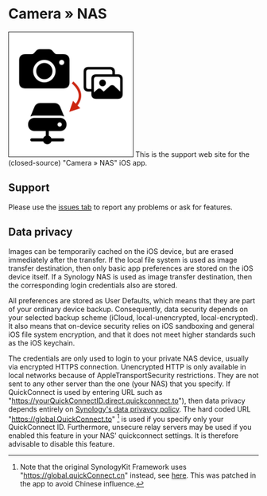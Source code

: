 # Camera » NAS
<img src="./AppIcon.png" border="1" width="250">
This is the support web site for the (closed-source) "Camera » NAS" iOS app.


## Support 
Please use the [issues tab](https://github.com/g-mocken/cam2nasSupport/issues) to report any problems or ask for features.


## Data privacy
Images can be temporarily cached on the iOS device, but are erased immediately after the transfer.
If the local file system is used as image transfer destination, then only basic app preferences are stored on the iOS device itself. If a Synology NAS is used as image transfer destination, then the corresponding login credentials also are stored.

All preferences are stored as User Defaults, which means that they are part of your ordinary device backup. Consequently, data security depends on your selected backup scheme (iCloud, local-unencrypted, local-encrypted).
It also means that on-device security relies on iOS sandboxing and general iOS file system encryption, and that it does not meet higher standards such as the iOS keychain.

The credentials are only used to login to your private NAS device, usually via encrypted HTTPS connection. Unencrypted HTTP is only available in local networks because of AppleTransportSecurity restrictions. They are not sent to any other server than the one (your NAS) that you specify.
If QuickConnect is used by entering URL such as "https://yourQuickConnectID.direct.quickconnect.to"), then data privacy depends entirely on [Synology's data privavcy policy](https://www.synology.com/en-us/company/legal/privacy). The hard coded URL "https://global.QuickConnect.to" [^1] is used if you specify only your QuickConnect ID. Furthermore, unsecure relay servers may be used if you enabled this feature in your NAS' quickconnect settings. It is therefore advisable to disable this feature.

[^1]: Note that the original SynologyKit Framework uses "https://global.quickConnect.cn" instead, see [here](https://github.com/alexiscn/SynologyKit/blob/master/Source/SynologyClient.swift). This was patched in the app to avoid Chinese influence.
